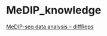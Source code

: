 # MeDIP_knowledge

[MeDIP-seq data analysis – diffReps](https://ethanomics.wordpress.com/2014/02/19/medip-seq-data-analysis-diffreps/)
